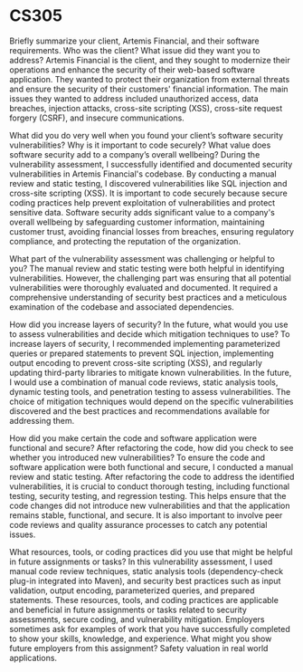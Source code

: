 # CS305
Briefly summarize your client, Artemis Financial, and their software requirements. Who was the client? What issue did they want you to address?
Artemis Financial is the client, and they sought to modernize their operations and enhance the security of their web-based software application. They wanted to protect their organization from external threats and ensure the security of their customers' financial information. The main issues they wanted to address included unauthorized access, data breaches, injection attacks, cross-site scripting (XSS), cross-site request forgery (CSRF), and insecure communications.

What did you do very well when you found your client’s software security vulnerabilities? Why is it important to code securely? What value does software security add to a company’s overall wellbeing?
During the vulnerability assessment, I successfully identified and documented security vulnerabilities in Artemis Financial's codebase. By conducting a manual review and static testing, I discovered vulnerabilities like SQL injection and cross-site scripting (XSS). It is important to code securely because secure coding practices help prevent exploitation of vulnerabilities and protect sensitive data. Software security adds significant value to a company's overall wellbeing by safeguarding customer information, maintaining customer trust, avoiding financial losses from breaches, ensuring regulatory compliance, and protecting the reputation of the organization.

What part of the vulnerability assessment was challenging or helpful to you?
The manual review and static testing were both helpful in identifying vulnerabilities. However, the challenging part was ensuring that all potential vulnerabilities were thoroughly evaluated and documented. It required a comprehensive understanding of security best practices and a meticulous examination of the codebase and associated dependencies.

How did you increase layers of security? In the future, what would you use to assess vulnerabilities and decide which mitigation techniques to use?
To increase layers of security, I recommended implementing parameterized queries or prepared statements to prevent SQL injection, implementing output encoding to prevent cross-site scripting (XSS), and regularly updating third-party libraries to mitigate known vulnerabilities. In the future, I would use a combination of manual code reviews, static analysis tools, dynamic testing tools, and penetration testing to assess vulnerabilities. The choice of mitigation techniques would depend on the specific vulnerabilities discovered and the best practices and recommendations available for addressing them.

How did you make certain the code and software application were functional and secure? After refactoring the code, how did you check to see whether you introduced new vulnerabilities?
To ensure the code and software application were both functional and secure, I conducted a manual review and static testing. After refactoring the code to address the identified vulnerabilities, it is crucial to conduct thorough testing, including functional testing, security testing, and regression testing. This helps ensure that the code changes did not introduce new vulnerabilities and that the application remains stable, functional, and secure. It is also important to involve peer code reviews and quality assurance processes to catch any potential issues.

What resources, tools, or coding practices did you use that might be helpful in future assignments or tasks?
In this vulnerability assessment, I used manual code review techniques, static analysis tools (dependency-check plug-in integrated into Maven), and security best practices such as input validation, output encoding, parameterized queries, and prepared statements. These resources, tools, and coding practices are applicable and beneficial in future assignments or tasks related to security assessments, secure coding, and vulnerability mitigation.
Employers sometimes ask for examples of work that you have successfully completed to show your skills, knowledge, and experience. What might you show future employers from this assignment?
Safety valuation in real world applications.
